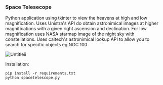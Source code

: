 ### Space Telesecope

Python application using tkinter to view the heavens at high and low magnification. Uses Unistra's API do obtain astronimical images at higher magnifications with a given right ascension and declination. For low magnification uses NASA starmap image of the night sky with constellations. Uses caltech's astronimical lookup API to allow you to search for specific objects eg NGC 100

![Untitleii](https://github.com/user-attachments/assets/b291be07-bd3a-4814-8aa3-f3e6f1a38aad)


Installation:
```
pip install -r requirements.txt
python spacetelescope.py
```
